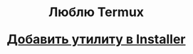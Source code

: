 <h1 align="center">Люблю Termux
  
[Добавить утилиту в Installer](https://forms.gle/vMHny8Yp24HQZqLV9)
